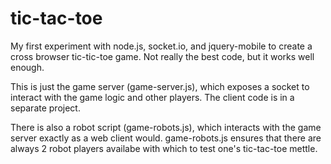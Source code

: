 tic-tac-toe
===========

My first experiment with node.js, socket.io, and jquery-mobile to create a cross browser tic-tic-toe game.
Not really the best code, but it works well enough.

This is just the game server (game-server.js), which exposes a socket to interact with the game logic and other players.
The client code is in a separate project.

There is also a robot script (game-robots.js), which interacts with the game server exactly as a web client would.
game-robots.js ensures that there are always 2 robot players availabe with which to test one's tic-tac-toe mettle.



